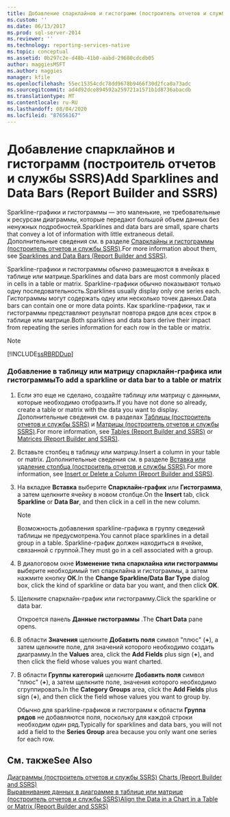```yaml
---
title: Добавление спарклайнов и гистограмм (построитель отчетов и службы SSRS) | Документы Майкрософт
ms.custom: ''
ms.date: 06/13/2017
ms.prod: sql-server-2014
ms.reviewer: ''
ms.technology: reporting-services-native
ms.topic: conceptual
ms.assetid: 0b297c2e-d48b-41b0-aabd-29680cdcdb05
author: maggiesMSFT
ms.author: maggies
manager: kfile
ms.openlocfilehash: 55ec15354cdc78dd9678b9466f30d2fca0a73adc
ms.sourcegitcommit: ad4d92dce894592a259721a1571b1d8736abacdb
ms.translationtype: MT
ms.contentlocale: ru-RU
ms.lasthandoff: 08/04/2020
ms.locfileid: "87656167"
---
```

# <a name="add-sparklines-and-data-bars-report-builder-and-ssrs"></a><span data-ttu-id="a9f82-102">Добавление спарклайнов и гистограмм (построитель отчетов и службы SSRS)</span><span class="sxs-lookup"><span data-stu-id="a9f82-102">Add Sparklines and Data Bars (Report Builder and SSRS)</span></span>
  <span data-ttu-id="a9f82-103">Sparkline-графики и гистограммы — это маленькие, не требовательные к ресурсам диаграммы, которые передают большой объем данных без ненужных подробностей.</span><span class="sxs-lookup"><span data-stu-id="a9f82-103">Sparklines and data bars are small, spare charts that convey a lot of information with little extraneous detail.</span></span> <span data-ttu-id="a9f82-104">Дополнительные сведения см. в разделе [Спарклайны и гистограммы (построитель отчетов и службы SSRS)](sparklines-and-data-bars-report-builder-and-ssrs.md).</span><span class="sxs-lookup"><span data-stu-id="a9f82-104">For more information about them, see [Sparklines and Data Bars &#40;Report Builder and SSRS&#41;](sparklines-and-data-bars-report-builder-and-ssrs.md).</span></span>  
  
 <span data-ttu-id="a9f82-105">Sparkline-графики и гистограммы обычно размещаются в ячейках в таблице или матрице.</span><span class="sxs-lookup"><span data-stu-id="a9f82-105">Sparklines and data bars are most commonly placed in cells in a table or matrix.</span></span> <span data-ttu-id="a9f82-106">Sparkline-графики обычно показывают только одну последовательность.</span><span class="sxs-lookup"><span data-stu-id="a9f82-106">Sparklines usually display only one series each.</span></span> <span data-ttu-id="a9f82-107">Гистограммы могут содержать одну или несколько точек данных.</span><span class="sxs-lookup"><span data-stu-id="a9f82-107">Data bars can contain one or more data points.</span></span> <span data-ttu-id="a9f82-108">Как sparkline-графики, так и гистограммы представляют результат повтора рядов для всех строк в таблице или матрице.</span><span class="sxs-lookup"><span data-stu-id="a9f82-108">Both sparklines and data bars derive their impact from repeating the series information for each row in the table or matrix.</span></span>  
  
> [!NOTE]  
>  [!INCLUDE[ssRBRDDup](../../includes/ssrbrddup-md.md)]  
  
### <a name="to-add-a-sparkline-or-data-bar-to-a-table-or-matrix"></a><span data-ttu-id="a9f82-109">Добавление в таблицу или матрицу спарклайн-графика или гистограммы</span><span class="sxs-lookup"><span data-stu-id="a9f82-109">To add a sparkline or data bar to a table or matrix</span></span>  
  
1.  <span data-ttu-id="a9f82-110">Если это еще не сделано, создайте таблицу или матрицу с данными, которые необходимо отобразить.</span><span class="sxs-lookup"><span data-stu-id="a9f82-110">If you have not done so already, create a table or matrix with the data you want to display.</span></span> <span data-ttu-id="a9f82-111">Дополнительные сведения см. в разделах [Таблицы (построитель отчетов и службы SSRS)](tables-report-builder-and-ssrs.md) и [Матрицы (построитель отчетов и службы SSRS)](create-a-matrix-report-builder-and-ssrs.md).</span><span class="sxs-lookup"><span data-stu-id="a9f82-111">For more information, see [Tables &#40;Report Builder  and SSRS&#41;](tables-report-builder-and-ssrs.md) or [Matrices &#40;Report Builder and SSRS&#41;](create-a-matrix-report-builder-and-ssrs.md).</span></span>  
  
2.  <span data-ttu-id="a9f82-112">Вставьте столбец в таблицу или матрицу.</span><span class="sxs-lookup"><span data-stu-id="a9f82-112">Insert a column in your table or matrix.</span></span> <span data-ttu-id="a9f82-113">Дополнительные сведения см. в разделе [Вставка или удаление столбца (построитель отчетов и службы SSRS)](insert-or-delete-a-column-report-builder-and-ssrs.md).</span><span class="sxs-lookup"><span data-stu-id="a9f82-113">For more information, see [Insert or Delete a Column &#40;Report Builder and SSRS&#41;](insert-or-delete-a-column-report-builder-and-ssrs.md).</span></span>  
  
3.  <span data-ttu-id="a9f82-114">На вкладке **Вставка** выберите **Спарклайн-график** или **Гистограмма**, а затем щелкните ячейку в новом столбце.</span><span class="sxs-lookup"><span data-stu-id="a9f82-114">On the **Insert** tab, click **Sparkline** or **Data Bar**, and then click in a cell in the new column.</span></span>  
  
    > [!NOTE]  
    >  <span data-ttu-id="a9f82-115">Возможность добавления sparkline-графика в группу сведений таблицы не предусмотрена.</span><span class="sxs-lookup"><span data-stu-id="a9f82-115">You cannot place sparklines in a detail group in a table.</span></span> <span data-ttu-id="a9f82-116">Sparkline-график должен находиться в ячейке, связанной с группой.</span><span class="sxs-lookup"><span data-stu-id="a9f82-116">They must go in a cell associated with a group.</span></span>  
  
4.  <span data-ttu-id="a9f82-117">В диалоговом окне **Изменение типа спарклайна или гистограммы** выберите необходимый тип спарклайна и гистограммы, а затем нажмите кнопку **ОК**.</span><span class="sxs-lookup"><span data-stu-id="a9f82-117">In the **Change Sparkline/Data Bar Type** dialog box, click the kind of sparkline or data bar you want, and then click **OK**.</span></span>  
  
5.  <span data-ttu-id="a9f82-118">Щелкните спарклайн-график или гистограмму.</span><span class="sxs-lookup"><span data-stu-id="a9f82-118">Click the sparkline or data bar.</span></span>  
  
     <span data-ttu-id="a9f82-119">Откроется панель **Данные гистограммы** .</span><span class="sxs-lookup"><span data-stu-id="a9f82-119">The **Chart Data** pane opens.</span></span>  
  
6.  <span data-ttu-id="a9f82-120">В области **Значения** щелкните **Добавить поля** символ "плюс" (**+**), а затем щелкните поле, для значений которого необходимо создать диаграмму.</span><span class="sxs-lookup"><span data-stu-id="a9f82-120">In the **Values** area, click the **Add Fields** plus sign (**+**), and then click the field whose values you want charted.</span></span>  
  
7.  <span data-ttu-id="a9f82-121">В области **Группы категорий** щелкните **Добавить поля** символ "плюс" (**+**), а затем щелкните поле, значения которого необходимо сгруппировать.</span><span class="sxs-lookup"><span data-stu-id="a9f82-121">In the **Category Groups** area, click the **Add Fields** plus sign (**+**), and then click the field whose values you want to group by.</span></span>  
  
     <span data-ttu-id="a9f82-122">Обычно для sparkline-графиков и гистограмм к области **Группа рядов** не добавляются поля, поскольку для каждой строки необходим один ряд.</span><span class="sxs-lookup"><span data-stu-id="a9f82-122">Typically for sparklines and data bars, you will not add a field to the **Series Group** area because you only want one series for each row.</span></span>  
  
## <a name="see-also"></a><span data-ttu-id="a9f82-123">См. также</span><span class="sxs-lookup"><span data-stu-id="a9f82-123">See Also</span></span>  
 <span data-ttu-id="a9f82-124">[Диаграммы &#40;построитель отчетов и службы SSRS&#41;](charts-report-builder-and-ssrs.md) </span><span class="sxs-lookup"><span data-stu-id="a9f82-124">[Charts &#40;Report Builder and SSRS&#41;](charts-report-builder-and-ssrs.md) </span></span>  
 [<span data-ttu-id="a9f82-125">Выравнивание данных в диаграмме в таблице или матрице (построитель отчетов и службы SSRS)</span><span class="sxs-lookup"><span data-stu-id="a9f82-125">Align the Data in a Chart in a Table or Matrix &#40;Report Builder and SSRS&#41;</span></span>](align-the-data-in-a-chart-in-a-table-or-matrix-report-builder-and-ssrs.md)  
  
  
